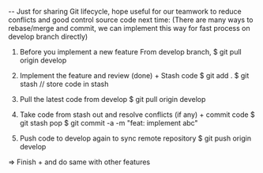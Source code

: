 -- Just for sharing Git lifecycle, hope useful for our teamwork to reduce conflicts
and good control source code next time:
(There are many ways to rebase/merge and commit, we can implement this way for fast process on develop branch directly)

1. Before you implement a new feature
From develop branch,
$ git pull origin develop

2. Implement the feature and review (done) + Stash code
$ git add .
$ git stash                     // store code in stash

3. Pull the latest code from develop
$ git pull origin develop

4. Take code from stash out and resolve conflicts (if any) + commit code
$ git stash pop
$ git commit -a -m "feat: implement abc"

5. Push code to develop again to sync remote repository
$ git push origin develop

=> Finish + and do same with other features
